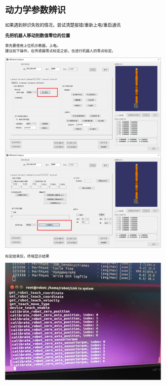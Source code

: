 # 动力学参数辨识

如果遇到辨识失败的情况，尝试清楚报错/重新上电/重启通讯

**先把机器人移动到数值零位的位置**

```
首先要使用上位机示教器，上电。
建议如下操作，在传感器零点标定之前，也进行机器人的零点标定。
```
![](https://github.com/UCAS-IAMT/Co_Robot_EtherCAT/blob/main/sensor/1@.jpg)
![](https://github.com/UCAS-IAMT/Co_Robot_EtherCAT/blob/main/sensor/2@.jpg)
```
标定结束后，终端显示结果
```
![](https://github.com/UCAS-IAMT/Co_Robot_EtherCAT/blob/main/sensor/3@.jpg)
